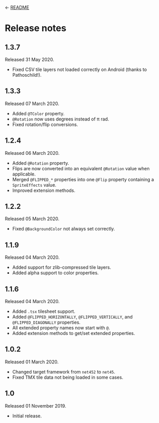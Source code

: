 ← [README](README.md)

# Release notes
## 1.3.7
Released 31 May 2020.

* Fixed CSV tile layers not loaded correctly on Android (thanks to Pathoschild!).

## 1.3.3
Released 07 March 2020.

* Added `@TColor` property.
* `@Rotation` now uses degrees instead of π rad.
* Fixed rotation/flip conversions.

## 1.2.4
Released 06 March 2020.

* Added `@Rotation` property.
* Flips are now converted into an equivalent `@Rotation` value when applicable.
* Merged `@FLIPPED_*` properties into one `@Flip` property containing a `SpriteEffects` value.
* Improved extension methods.

## 1.2.2
Released 05 March 2020.

* Fixed `@BackgroundColor` not always set correctly.

## 1.1.9
Released 04 March 2020.

* Added support for zlib-compressed tile layers.
* Added alpha support to color properties.

## 1.1.6
Released 04 March 2020.

* Added `.tsx` tilesheet support.
* Added `@FLIPPED_HORIZONTALLY`, `@FLIPPED_VERTICALLY`, and `@FLIPPED_DIAGONALLY` properties.
* All extended property names now start with `@`.
* Added extension methods to get/set extended properties.

## 1.0.2
Released 01 March 2020.

* Changed target framework from `net452` to `net45`.
* Fixed TMX tile data not being loaded in some cases.

## 1.0
Released 01 November 2019.

* Initial release.
